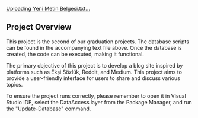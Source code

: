 
[Uploading Yeni Metin Belgesi.txt…]()

## Project Overview
This project is the second of our graduation projects. The database scripts can be found in the accompanying text file above. Once the database is created, the code can be executed, making it functional.

The primary objective of this project is to develop a blog site inspired by platforms such as Ekşi Sözlük, Reddit, and Medium. This project aims to provide a user-friendly interface for users to share and discuss various topics.

To ensure the project runs correctly, please remember to open it in Visual Studio IDE, select the DataAccess layer from the Package Manager, and run the "Update-Database" command.
